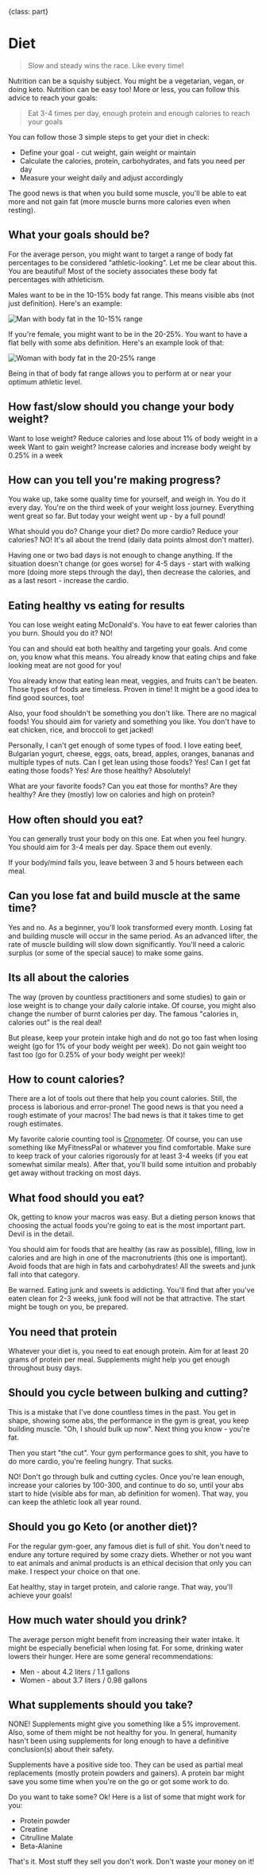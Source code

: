 {class: part}

# Diet

> Slow and steady wins the race. Like every time!

Nutrition can be a squishy subject. You might be a vegetarian, vegan, or doing keto. Nutrition can be easy too! More or less, you can follow this advice to reach your goals:

> Eat 3-4 times per day, enough protein and enough calories to reach your goals

You can follow those 3 simple steps to get your diet in check:

- Define your goal - cut weight, gain weight or maintain
- Calculate the calories, protein, carbohydrates, and fats you need per day
- Measure your weight daily and adjust accordingly

The good news is that when you build some muscle, you'll be able to eat more and not gain fat (more muscle burns more calories even when resting).

## What your goals should be?

For the average person, you might want to target a range of body fat percentages to be considered "athletic-looking". Let me be clear about this. You are beautiful! Most of the society associates these body fat percentages with athleticism.

Males want to be in the 10-15% body fat range. This means visible abs (not just definition). Here's an example:

![Man with body fat in the 10-15% range](man-body-fat.jpg)

If you're female, you might want to be in the 20-25%. You want to have a flat belly with some abs definition. Here's an example look of that:

![Woman with body fat in the 20-25% range](woman-body-fat.jpg)

Being in that of body fat range allows you to perform at or near your optimum athletic level.

## How fast/slow should you change your body weight?

Want to lose weight? Reduce calories and lose about 1% of body weight in a week
Want to gain weight? Increase calories and increase body weight by 0.25% in a week

## How can you tell you're making progress?

You wake up, take some quality time for yourself, and weigh in. You do it every day. You're on the third week of your weight loss journey. Everything went great so far. But today your weight went up - by a full pound!

What should you do? Change your diet? Do more cardio? Reduce your calories? NO! It's all about the trend (daily data points almost don't matter).

Having one or two bad days is not enough to change anything. If the situation doesn't change (or goes worse) for 4-5 days - start with walking more (doing more steps through the day), then decrease the calories, and as a last resort - increase the cardio.

## Eating healthy vs eating for results

You can lose weight eating McDonald's. You have to eat fewer calories than you burn. Should you do it? NO!

You can and should eat both healthy and targeting your goals. And come on, you know what this means. You already know that eating chips and fake looking meat are not good for you!

You already know that eating lean meat, veggies, and fruits can't be beaten. Those types of foods are timeless. Proven in time! It might be a good idea to find good sources, too!

Also, your food shouldn't be something you don't like. There are no magical foods! You should aim for variety and something you like. You don't have to eat chicken, rice, and broccoli to get jacked!

Personally, I can't get enough of some types of food. I love eating beef, Bulgarian yogurt, cheese, eggs, oats, bread, apples, oranges, bananas and multiple types of nuts. Can I get lean using those foods? Yes! Can I get fat eating those foods? Yes! Are those healthy? Absolutely!

What are your favorite foods? Can you eat those for months? Are they healthy? Are they (mostly) low on calories and high on protein?

## How often should you eat?

You can generally trust your body on this one. Eat when you feel hungry. You should aim for 3-4 meals per day. Space them out evenly.

If your body/mind fails you, leave between 3 and 5 hours between each meal.

## Can you lose fat and build muscle at the same time?

Yes and no. As a beginner, you'll look transformed every month. Losing fat and building muscle will occur in the same period. As an advanced lifter, the rate of muscle building will slow down significantly. You'll need a caloric surplus (or some of the special sauce) to make some gains.

## Its all about the calories

The way (proven by countless practitioners and some studies) to gain or lose weight is to change your daily calorie intake. Of course, you might also change the number of burnt calories per day. The famous "calories in, calories out" is the real deal!

But please, keep your protein intake high and do not go too fast when losing weight (go for 1% of your body weight per week). Do not gain weight too fast too (go for 0.25% of your body weight per week)!

## How to count calories?

There are a lot of tools out there that help you count calories. Still, the process is laborious and error-prone! The good news is that you need a rough estimate of your macros! The bad news is that it takes time to get rough estimates.

My favorite calorie counting tool is [Cronometer](https://cronometer.com/). Of course, you can use something like MyFitnessPal or whatever you find comfortable. Make sure to keep track of your calories rigorously for at least 3-4 weeks (if you eat somewhat similar meals). After that, you'll build some intuition and probably get away without tracking on most days.

## What food should you eat?

Ok, getting to know your macros was easy. But a dieting person knows that choosing the actual foods you're going to eat is the most important part. Devil is in the detail.

You should aim for foods that are healthy (as raw as possible), filling, low in calories and are high in one of the macronutrients (this one is important). Avoid foods that are high in fats and carbohydrates! All the sweets and junk fall into that category.

Be warned. Eating junk and sweets is addicting. You'll find that after you've eaten clean for 2-3 weeks, junk food will not be that attractive. The start might be tough on you, be prepared.

## You need that protein

Whatever your diet is, you need to eat enough protein. Aim for at least 20 grams of protein per meal. Supplements might help you get enough throughout busy days.

## Should you cycle between bulking and cutting?

This is a mistake that I've done countless times in the past. You get in shape, showing some abs, the performance in the gym is great, you keep building muscle. "Oh, I should bulk up now". Next thing you know - you're fat.

Then you start "the cut". Your gym performance goes to shit, you have to do more cardio, you're feeling hungry. That sucks.

NO! Don't go through bulk and cutting cycles. Once you're lean enough, increase your calories by 100-300, and continue to do so, until your abs start to hide (visible abs for man, ab definition for women). That way, you can keep the athletic look all year round.

## Should you go Keto (or another diet)?

For the regular gym-goer, any famous diet is full of shit. You don't need to endure any torture required by some crazy diets. Whether or not you want to eat animals and animal products is an ethical decision that only you can make. I respect your choice on that one.

Eat healthy, stay in target protein, and calorie range. That way, you'll achieve your goals!

## How much water should you drink?

The average person might benefit from increasing their water intake. It might be especially beneficial when losing fat. For some, drinking water lowers their hunger. Here are some general recommendations:

- Men - about 4.2 liters / 1.1 gallons
- Women - about 3.7 liters / 0.98 gallons

## What supplements should you take?

NONE! Supplements might give you something like a 5% improvement. Also, some of them might be not healthy for you. In general, humanity hasn't been using supplements for long enough to have a definitive conclusion(s) about their safety.

Supplements have a positive side too. They can be used as partial meal replacements (mostly protein powders and gainers). A protein bar might save you some time when you're on the go or got some work to do.

Do you want to take some? Ok! Here is a list of some that might work for you:

- Protein powder
- Creatine
- Citrulline Malate
- Beta-Alanine

That's it. Most stuff they sell you don't work. Don't waste your money on it!
